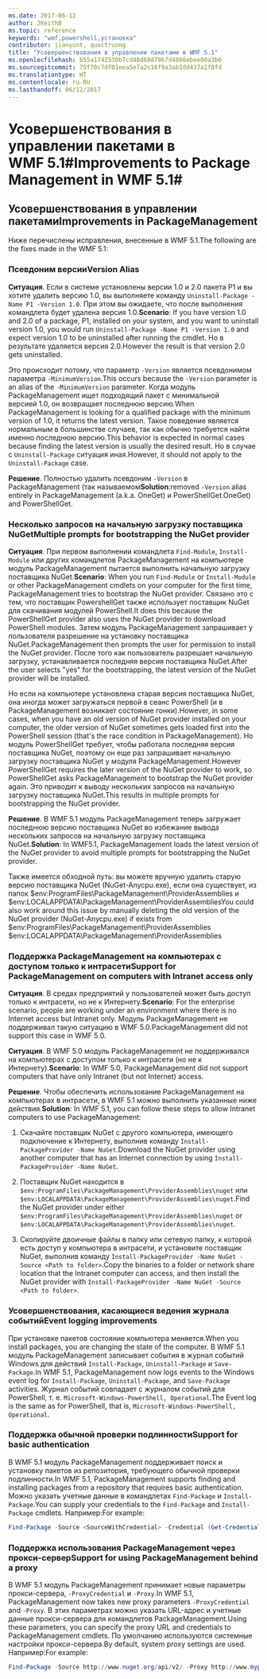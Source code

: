 ```yaml
---
ms.date: 2017-06-12
author: JKeithB
ms.topic: reference
keywords: "wmf,powershell,установка"
contributor: jianyunt, quoctruong
title: "Усовершенствования в управлении пакетами в WMF 5.1"
ms.openlocfilehash: b55a1742530b7cd48d60d79b7d4866ebee80a3b6
ms.sourcegitcommit: 75f70c7df01eea5e7a2c16f9a3ab1dd437a1f8fd
ms.translationtype: HT
ms.contentlocale: ru-RU
ms.lasthandoff: 06/12/2017
---
```

# <a name="improvements-to-package-management-in-wmf-51"></a><span data-ttu-id="cf778-103">Усовершенствования в управлении пакетами в WMF 5.1#</span><span class="sxs-lookup"><span data-stu-id="cf778-103">Improvements to Package Management in WMF 5.1#</span></span>

## <a name="improvements-in-packagemanagement"></a><span data-ttu-id="cf778-104">Усовершенствования в управлении пакетами</span><span class="sxs-lookup"><span data-stu-id="cf778-104">Improvements in PackageManagement</span></span> ##
<span data-ttu-id="cf778-105">Ниже перечислены исправления, внесенные в WMF 5.1.</span><span class="sxs-lookup"><span data-stu-id="cf778-105">The following are the fixes made in the WMF 5.1:</span></span> 

### <a name="version-alias"></a><span data-ttu-id="cf778-106">Псевдоним версии</span><span class="sxs-lookup"><span data-stu-id="cf778-106">Version Alias</span></span>

<span data-ttu-id="cf778-107">**Ситуация**. Если в системе установлены версии 1.0 и 2.0 пакета P1 и вы хотите удалить версию 1.0, вы выполняете команду `Uninstall-Package -Name P1 -Version 1.0`. При этом вы ожидаете, что после выполнения командлета будет удалена версия 1.0.</span><span class="sxs-lookup"><span data-stu-id="cf778-107">**Scenario**: If you have version 1.0 and 2.0 of a package, P1, installed on your system, and you want to uninstall version 1.0, you would run `Uninstall-Package -Name P1 -Version 1.0` and expect version 1.0 to be uninstalled after running the cmdlet.</span></span> <span data-ttu-id="cf778-108">Но в результате удаляется версия 2.0.</span><span class="sxs-lookup"><span data-stu-id="cf778-108">However the result is that version 2.0 gets uninstalled.</span></span>  
    
<span data-ttu-id="cf778-109">Это происходит потому, что параметр `-Version` является псевдонимом параметра `-MinimumVersion`.</span><span class="sxs-lookup"><span data-stu-id="cf778-109">This occurs because the `-Version` parameter is an alias of the `-MinimumVersion` parameter.</span></span> <span data-ttu-id="cf778-110">Когда модуль PackageManagement ищет подходящий пакет с минимальной версией 1.0, он возвращает последнюю версию.</span><span class="sxs-lookup"><span data-stu-id="cf778-110">When PackageManagement is looking for a qualified package with the minimum version of 1.0, it returns the latest version.</span></span> <span data-ttu-id="cf778-111">Такое поведение является нормальным в большинстве случаев, так как обычно требуется найти именно последнюю версию.</span><span class="sxs-lookup"><span data-stu-id="cf778-111">This behavior is expected in normal cases because finding the latest version is usually the desired result.</span></span> <span data-ttu-id="cf778-112">Но в случае с `Uninstall-Package` ситуация иная.</span><span class="sxs-lookup"><span data-stu-id="cf778-112">However, it should not apply to the `Uninstall-Package` case.</span></span>
    
<span data-ttu-id="cf778-113">**Решение**. Полностью удалить псевдоним `-Version` в PackageManagement (так называемом</span><span class="sxs-lookup"><span data-stu-id="cf778-113">**Solution**:removed `-Version` alias entirely in PackageManagement (a.k.a.</span></span> <span data-ttu-id="cf778-114">OneGet) и PowerShellGet.</span><span class="sxs-lookup"><span data-stu-id="cf778-114">OneGet) and PowerShellGet.</span></span> 

### <a name="multiple-prompts-for-bootstrapping-the-nuget-provider"></a><span data-ttu-id="cf778-115">Несколько запросов на начальную загрузку поставщика NuGet</span><span class="sxs-lookup"><span data-stu-id="cf778-115">Multiple prompts for bootstrapping the NuGet provider</span></span>

<span data-ttu-id="cf778-116">**Ситуация**. При первом выполнении командлета `Find-Module`, `Install-Module` или других командлетов PackageManagement на компьютере модуль PackageManagement пытается выполнить начальную загрузку поставщика NuGet.</span><span class="sxs-lookup"><span data-stu-id="cf778-116">**Scenario**: When you run `Find-Module` or `Install-Module` or other PackageManagement cmdlets on your computer for the first time, PackageManagement tries to bootstrap the NuGet provider.</span></span> <span data-ttu-id="cf778-117">Связано это с тем, что поставщик PowershellGet также использует поставщик NuGet для скачивания модулей PowerShell.</span><span class="sxs-lookup"><span data-stu-id="cf778-117">It does this because the PowerShellGet provider also uses the NuGet provider to download PowerShell modules.</span></span> <span data-ttu-id="cf778-118">Затем модуль PackageManagement запрашивает у пользователя разрешение на установку поставщика NuGet.</span><span class="sxs-lookup"><span data-stu-id="cf778-118">PackageManagement then prompts the user for permission to install the NuGet provider.</span></span> <span data-ttu-id="cf778-119">После того как пользователь разрешает начальную загрузку, устанавливается последняя версия поставщика NuGet.</span><span class="sxs-lookup"><span data-stu-id="cf778-119">After the user selects "yes" for the bootstrapping, the latest version of the NuGet provider will be installed.</span></span> 
    
<span data-ttu-id="cf778-120">Но если на компьютере установлена старая версия поставщика NuGet, она иногда может загружаться первой в сеанс PowerShell (и в PackageManagement возникает состояние гонки).</span><span class="sxs-lookup"><span data-stu-id="cf778-120">However, in some cases, when you have an old version of NuGet provider installed on your computer, the older version of NuGet sometimes gets loaded first into the PowerShell session (that's the race condition in PackageManagement).</span></span> <span data-ttu-id="cf778-121">Но модуль PowerShellGet требует, чтобы работала последняя версия поставщика NuGet, поэтому он еще раз запрашивает начальную загрузку поставщика NuGet у модуля PackageManagement.</span><span class="sxs-lookup"><span data-stu-id="cf778-121">However PowerShellGet requires the later version of the NuGet provider to work, so PowerShellGet asks PackageManagement to bootstrap the NuGet provider again.</span></span> <span data-ttu-id="cf778-122">Это приводит к выводу нескольких запросов на начальную загрузку поставщика NuGet.</span><span class="sxs-lookup"><span data-stu-id="cf778-122">This results in multiple prompts for bootstrapping the NuGet provider.</span></span>

<span data-ttu-id="cf778-123">**Решение**. В WMF 5.1 модуль PackageManagement теперь загружает последнюю версию поставщика NuGet во избежание вывода нескольких запросов на начальную загрузку поставщика NuGet.</span><span class="sxs-lookup"><span data-stu-id="cf778-123">**Solution**: In WMF5.1, PackageManagement loads the latest version of the NuGet provider to avoid multiple prompts for bootstrapping the NuGet provider.</span></span>

<span data-ttu-id="cf778-124">Также имеется обходной путь: вы можете вручную удалить старую версию поставщика NuGet (NuGet-Anycpu.exe), если она существует, из папок $env:ProgramFiles\PackageManagement\ProviderAssemblies и $env:LOCALAPPDATA\PackageManagement\ProviderAssemblies</span><span class="sxs-lookup"><span data-stu-id="cf778-124">You could also work around this issue by manually deleting the old version of the NuGet provider (NuGet-Anycpu.exe) if exists from $env:ProgramFiles\PackageManagement\ProviderAssemblies $env:LOCALAPPDATA\PackageManagement\ProviderAssemblies</span></span>


### <a name="support-for-packagemanagement-on-computers-with-intranet-access-only"></a><span data-ttu-id="cf778-125">Поддержка PackageManagement на компьютерах с доступом только к интрасети</span><span class="sxs-lookup"><span data-stu-id="cf778-125">Support for PackageManagement on computers with Intranet access only</span></span>

<span data-ttu-id="cf778-126">**Ситуация**. В средах предприятий у пользователей может быть доступ только к интрасети, но не к Интернету.</span><span class="sxs-lookup"><span data-stu-id="cf778-126">**Scenario**: For the enterprise scenario, people are working under an environment where there is no Internet access but Intranet only.</span></span> <span data-ttu-id="cf778-127">Модуль PackageManagement не поддерживал такую ситуацию в WMF 5.0.</span><span class="sxs-lookup"><span data-stu-id="cf778-127">PackageManagement did not support this case in WMF 5.0.</span></span>

<span data-ttu-id="cf778-128">**Ситуация**. В WMF 5.0 модуль PackageManagement не поддерживался на компьютерах с доступом только к интрасети (но не к Интернету).</span><span class="sxs-lookup"><span data-stu-id="cf778-128">**Scenario**: In WMF 5.0, PackageManagement did not support computers that have only Intranet (but not Internet) access.</span></span>

<span data-ttu-id="cf778-129">**Решение**. Чтобы обеспечить использование PackageManagement на компьютерах в интрасети, в WMF 5.1 можно выполнить указанные ниже действия.</span><span class="sxs-lookup"><span data-stu-id="cf778-129">**Solution**: In WMF 5.1, you can follow these steps to allow Intranet computers to use PackageManagement:</span></span>

1. <span data-ttu-id="cf778-130">Скачайте поставщик NuGet с другого компьютера, имеющего подключение к Интернету, выполнив команду `Install-PackageProvider -Name NuGet`.</span><span class="sxs-lookup"><span data-stu-id="cf778-130">Download the NuGet provider using another computer that has an Internet connection by using `Install-PackageProvider -Name NuGet`.</span></span>

2. <span data-ttu-id="cf778-131">Поставщик NuGet находится в `$env:ProgramFiles\PackageManagement\ProviderAssemblies\nuget` или `$env:LOCALAPPDATA\PackageManagement\ProviderAssemblies\nuget`.</span><span class="sxs-lookup"><span data-stu-id="cf778-131">Find the NuGet provider under either `$env:ProgramFiles\PackageManagement\ProviderAssemblies\nuget`  or  `$env:LOCALAPPDATA\PackageManagement\ProviderAssemblies\nuget`.</span></span>

3. <span data-ttu-id="cf778-132">Скопируйте двоичные файлы в папку или сетевую папку, к которой есть доступ у компьютера в интрасети, и установите поставщик NuGet, выполнив команду `Install-PackageProvider -Name NuGet -Source <Path to folder>`.</span><span class="sxs-lookup"><span data-stu-id="cf778-132">Copy the binaries to a folder or network share location that the Intranet computer can access, and then install the NuGet provider with `Install-PackageProvider -Name NuGet -Source <Path to folder>`.</span></span>


### <a name="event-logging-improvements"></a><span data-ttu-id="cf778-133">Усовершенствования, касающиеся ведения журнала событий</span><span class="sxs-lookup"><span data-stu-id="cf778-133">Event logging improvements</span></span>

<span data-ttu-id="cf778-134">При установке пакетов состояние компьютера меняется.</span><span class="sxs-lookup"><span data-stu-id="cf778-134">When you install packages, you are changing the state of the computer.</span></span> <span data-ttu-id="cf778-135">В WMF 5.1 модуль PackageManagement записывает события в журнал событий Windows для действий `Install-Package`, `Uninstall-Package` и `Save-Package`.</span><span class="sxs-lookup"><span data-stu-id="cf778-135">In WMF 5.1, PackageManagement now logs events to the Windows event log for `Install-Package`, `Uninstall-Package`, and `Save-Package` activities.</span></span> <span data-ttu-id="cf778-136">Журнал событий совпадает с журналом событий для PowerShell, т. е. `Microsoft-Windows-PowerShell, Operational`.</span><span class="sxs-lookup"><span data-stu-id="cf778-136">The Event log  is the same as for PowerShell, that is, `Microsoft-Windows-PowerShell, Operational`.</span></span>

### <a name="support-for-basic-authentication"></a><span data-ttu-id="cf778-137">Поддержка обычной проверки подлинности</span><span class="sxs-lookup"><span data-stu-id="cf778-137">Support for basic authentication</span></span>

<span data-ttu-id="cf778-138">В WMF 5.1 модуль PackageManagement поддерживает поиск и установку пакетов из репозитория, требующего обычной проверки подлинности.</span><span class="sxs-lookup"><span data-stu-id="cf778-138">In WMF 5.1, PackageManagement supports finding and installing packages from a repository that requires basic authentication.</span></span> <span data-ttu-id="cf778-139">Можно указать учетные данные в командлетах `Find-Package` и `Install-Package`.</span><span class="sxs-lookup"><span data-stu-id="cf778-139">You can supply your credentials to the `Find-Package` and `Install-Package` cmdlets.</span></span> <span data-ttu-id="cf778-140">Например:</span><span class="sxs-lookup"><span data-stu-id="cf778-140">For example:</span></span>

``` PowerShell
Find-Package -Source <SourceWithCredential> -Credential (Get-Credential)
```
### <a name="support-for-using-packagemanagement-behind-a-proxy"></a><span data-ttu-id="cf778-141">Поддержка использования PackageManagement через прокси-сервер</span><span class="sxs-lookup"><span data-stu-id="cf778-141">Support for using PackageManagement behind a proxy</span></span>

<span data-ttu-id="cf778-142">В WMF 5.1 модуль PackageManagement принимает новые параметры прокси-сервера, `-ProxyCredential` и `-Proxy`.</span><span class="sxs-lookup"><span data-stu-id="cf778-142">In WMF 5.1, PackageManagement now takes new proxy parameters `-ProxyCredential` and `-Proxy`.</span></span> <span data-ttu-id="cf778-143">В этих параметрах можно указать URL-адрес и учетные данные прокси-сервера для командлетов PackageManagement.</span><span class="sxs-lookup"><span data-stu-id="cf778-143">Using these parameters, you can specify the proxy URL and credentials to PackageManagement cmdlets.</span></span> <span data-ttu-id="cf778-144">По умолчанию используются системные настройки прокси-сервера.</span><span class="sxs-lookup"><span data-stu-id="cf778-144">By default, system proxy settings are used.</span></span> <span data-ttu-id="cf778-145">Например:</span><span class="sxs-lookup"><span data-stu-id="cf778-145">For example:</span></span>

``` PowerShell
Find-Package -Source http://www.nuget.org/api/v2/ -Proxy http://www.myproxyserver.com -ProxyCredential (Get-Credential)
```

